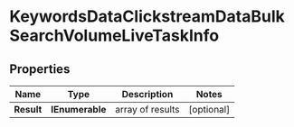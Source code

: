 # KeywordsDataClickstreamDataBulkSearchVolumeLiveTaskInfo


## Properties

| Name | Type | Description | Notes |
|------------ | ------------- | ------------- | -------------|
**Result** | **IEnumerable<KeywordsDataClickstreamDataBulkSearchVolumeLiveResultInfo>** | array of results |[optional]|